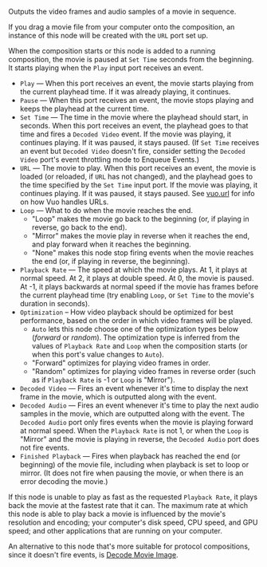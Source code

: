 Outputs the video frames and audio samples of a movie in sequence. 

If you drag a movie file from your computer onto the composition, an instance of this node will be created with the `URL` port set up.

When the composition starts or this node is added to a running composition, the movie is paused at `Set Time` seconds from the beginning. It starts playing when the `Play` input port receives an event. 

   - `Play` — When this port receives an event, the movie starts playing from the current playhead time. If it was already playing, it continues. 
   - `Pause` — When this port receives an event, the movie stops playing and keeps the playhead at the current time. 
   - `Set Time` — The time in the movie where the playhead should start, in seconds. When this port receives an event, the playhead goes to that time and fires a `Decoded Video` event. If the movie was playing, it continues playing. If it was paused, it stays paused. (If `Set Time` receives an event but `Decoded Video` doesn't fire, consider setting the `Decoded Video` port's event throttling mode to Enqueue Events.)
   - `URL` — The movie to play. When this port receives an event, the movie is loaded (or reloaded, if `URL` has not changed), and the playhead goes to the time specified by the `Set Time` input port. If the movie was playing, it continues playing. If it was paused, it stays paused.  See [vuo.url](vuo-nodeset://vuo.url) for info on how Vuo handles URLs.
   - `Loop` — What to do when the movie reaches the end. 
      - "Loop" makes the movie go back to the beginning (or, if playing in reverse, go back to the end). 
      - "Mirror" makes the movie play in reverse when it reaches the end, and play forward when it reaches the beginning. 
      - "None" makes this node stop firing events when the movie reaches the end (or, if playing in reverse, the beginning). 
   - `Playback Rate` — The speed at which the movie plays. At 1, it plays at normal speed. At 2, it plays at double speed. At 0, the movie is paused. At -1, it plays backwards at normal speed if the movie has frames before the current playhead time (try enabling `Loop`, or `Set Time` to the movie's duration in seconds).
   - `Optimization` – How video playback should be optimized for best performance, based on the order in which video frames will be played.
      - `Auto` lets this node choose one of the optimization types below (*forward* or *random*). The optimization type is inferred from the values of `Playback Rate` and `Loop` when the composition starts (or when this port's value changes to `Auto`).
      - "Forward" optimizes for playing video frames in order.
      - "Random" optimizes for playing video frames in reverse order (such as if `Playback Rate` is -1 or `Loop` is "Mirror").
   - `Decoded Video` — Fires an event whenever it's time to display the next frame in the movie, which is outputted along with the event.
   - `Decoded Audio` — Fires an event whenever it's time to play the next audio samples in the movie, which are outputted along with the event. The `Decoded Audio` port only fires events when the movie is playing forward at normal speed. When the `Playback Rate` is not 1, or when the `Loop` is "Mirror" and the movie is playing in reverse, the `Decoded Audio` port does not fire events.
   - `Finished Playback` — Fires when playback has reached the end (or beginning) of the movie file, including when playback is set to loop or mirror. (It does not fire when pausing the movie, or when there is an error decoding the movie.)

If this node is unable to play as fast as the requested `Playback Rate`, it plays back the movie at the fastest rate that it can. The maximum rate at which this node is able to play back a movie is influenced by the movie's resolution and encoding; your computer's disk speed, CPU speed, and GPU speed; and other applications that are running on your computer.

An alternative to this node that's more suitable for protocol compositions, since it doesn't fire events, is [Decode Movie Image](vuo-node://vuo.video.decodeImage).
